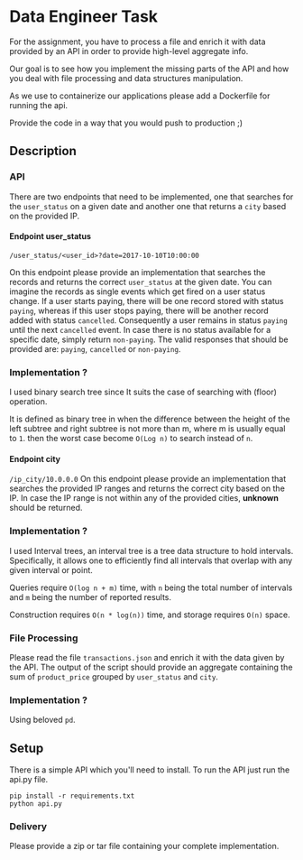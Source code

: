 # Data Engineer Task

For the assignment, you have to process a file and enrich it with data provided by an API in order to provide high-level aggregate info.

Our goal is to see how you implement the missing parts of the API and how you deal with file processing and data structures manipulation.

As we use to containerize our applications please add a Dockerfile for running the api.

Provide the code in a way that you would push to production ;)

## Description

### API

There are two endpoints that need to be implemented, one that searches for the `user_status` on a given date and another one that returns a `city` based on the provided IP.

#### Endpoint user_status
`/user_status/<user_id>?date=2017-10-10T10:00:00`

On this endpoint please provide an implementation that searches the records and returns the correct `user_status` at the given date.
You can imagine the records as single events which get fired on a user status change. If a user starts paying, there will be one record stored with status `paying`, whereas if this user stops paying, there will be another record added with status `cancelled`. Consequently a user remains in status `paying` until the next `cancelled` event.
In case there is no status available for a specific date, simply return `non-paying`.
The valid responses that should be provided are: `paying`, `cancelled` or `non-paying`.

### Implementation ?
I used binary search tree since It suits the case of searching with (floor) operation.

It is defined as binary tree in when the difference between the height of the left subtree and right subtree is not more than m, where m is usually equal to `1`. 
then the worst case become `O(Log n)` to search instead of `n`.

#### Endpoint city
`/ip_city/10.0.0.0`
On this endpoint please provide an implementation that searches the provided IP ranges and returns the correct city based on the IP.
In case the IP range is not within any of the provided cities, **unknown** should be returned.

### Implementation ?
I used Interval trees, an interval tree is a tree data structure to hold intervals. Specifically, it allows one to efficiently find all intervals that overlap with any given interval or point.

Queries require `O(log n + m)` time, with `n` being the total number of intervals and `m` being the number of reported results. 

Construction requires `O(n * log(n))` time, and storage requires `O(n)` space.


### File Processing

Please read the file `transactions.json` and enrich it with the data given by the API.
The output of the script should provide an aggregate containing the sum of `product_price` grouped by `user_status` and `city`.

### Implementation ?
Using beloved `pd`.

## Setup

There is a simple API which you'll need to install.
To run the API just run the api.py file.

```
pip install -r requirements.txt
python api.py
```


### Delivery

Please provide a zip or tar file containing your complete implementation.
